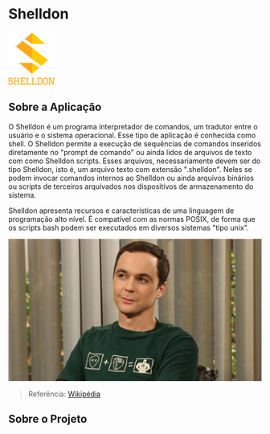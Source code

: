 # Shelldon

![Sheldon](imagensSite/logo.png)

## Sobre a Aplicação

O Shelldon é um programa interpretador de comandos, um tradutor entre o usuário e 
o sistema operacional. Esse tipo de aplicação é conhecida como shell.
O Shelldon permite a execução de sequências de comandos inseridos diretamente 
no "prompt de comando" ou ainda lidos de arquivos de texto com como Shelldon scripts.
Esses arquivos, necessariamente devem ser do tipo Shelldon, isto é, um arquivo texto 
com extensão ".shelldon". Neles se podem invocar comandos internos ao Shelldon 
ou ainda arquivos binários ou scripts de terceiros arquivados nos dispositivos 
de armazenamento do sistema.
	
Shelldon apresenta recursos e características de uma linguagem de programação 
alto nível. É compatível com as normas POSIX, de forma que os scripts bash 
podem ser executados em diversos sistemas "tipo unix".

![Sheldon](imagensSite/sheldon.jpg)

> Referência: [Wikipédia](https://pt.wikipedia.org/wiki/Bash)

## Sobre o Projeto